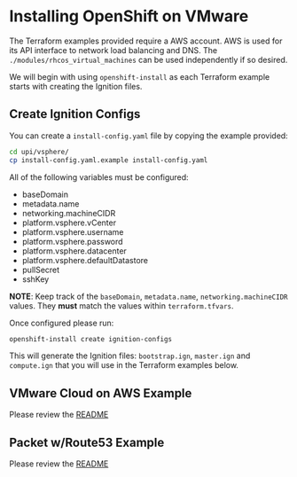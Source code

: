 # Installing OpenShift on VMware

The Terraform examples provided require a AWS account.  AWS is used
for its API interface to network load balancing and DNS.
The `./modules/rhcos_virtual_machines` can be used independently if so desired.

We will begin with using `openshift-install` as each Terraform example
starts with creating the Ignition files.

## Create Ignition Configs

You can create a `install-config.yaml` file by copying the example provided:

```sh
cd upi/vsphere/
cp install-config.yaml.example install-config.yaml
```

All of the following variables must be configured:
* baseDomain
* metadata.name
* networking.machineCIDR
* platform.vsphere.vCenter
* platform.vsphere.username
* platform.vsphere.password
* platform.vsphere.datacenter
* platform.vsphere.defaultDatastore
* pullSecret
* sshKey

**NOTE**: Keep track of the `baseDomain`, `metadata.name`, `networking.machineCIDR` values.
They **must** match the values within `terraform.tfvars`.

Once configured please run:

```sh
openshift-install create ignition-configs
```

This will generate the Ignition files: `bootstrap.ign`, `master.ign` and
`compute.ign` that you will use in the Terraform examples below.

## VMware Cloud on AWS Example
Please review the [README](./vmc/README.md)

## Packet w/Route53 Example
Please review the [README](./packet/README.md)
